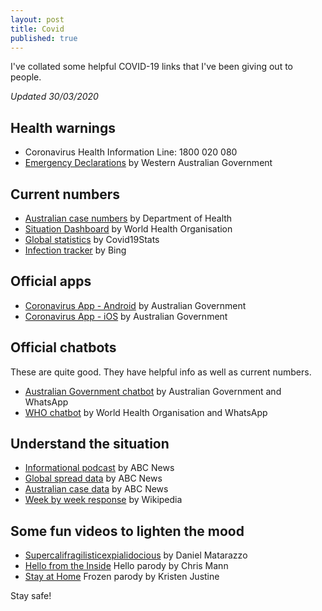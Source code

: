 ```yaml
---
layout: post
title: Covid
published: true
---
```


I've collated some helpful COVID-19 links that I've been giving out to people.

*Updated 30/03/2020*

## Health warnings

* Coronavirus Health Information Line: 1800 020 080
* [Emergency Declarations](https://www.wa.gov.au/government/document-collections/coronavirus-covid-19-state-of-emergency-declarations)  by Western Australian Government

## Current numbers

* [Australian case numbers](https://www.health.gov.au/news/health-alerts/novel-coronavirus-2019-ncov-health-alert/coronavirus-covid-19-current-situation-and-case-numbers) by Department of Health
* [Situation Dashboard](https://experience.arcgis.com/experience/685d0ace521648f8a5beeeee1b9125cd) by World Health Organisation
* [Global statistics](https://covid19stats.live) by Covid19Stats
* [Infection tracker](https://bing.com/covid) by Bing

## Official apps

* [Coronavirus App - Android](https://play.google.com/store/apps/details?id=au.gov.health.covid19) by Australian Government
* [Coronavirus App - iOS](https://apps.apple.com/au/app/coronavirus-australia/id1503846231) by Australian Government

## Official chatbots

These are quite good. They have helpful info as well as current numbers.

* [Australian Government chatbot](https://api.whatsapp.com/send?phone=61400253787&text=To%20learn%20more%20about%20COVID-19%20in%20Australia,%20press%20the%20send%20button%20%E2%86%92&source=&data=&autoload=false) by Australian Government and WhatsApp
* [WHO chatbot](https://api.whatsapp.com/send?phone=41794123236&text=hi&source=&data=) by World Health Organisation and WhatsApp 

## Understand the situation

* [Informational podcast](https://www.abc.net.au/radio/programs/coronacast) by ABC News
* [Global spread data](https://www.abc.net.au/news/2020-03-26/coronavirus-covid19-global-spread-data-explained/12089028) by ABC News
* [Australian case data](https://www.abc.net.au/news/2020-03-17/coronavirus-cases-data-reveals-how-covid-19-spreads-in-australia/12060704) by ABC News
* [Week by week response](https://en.wikipedia.org/wiki/2020_coronavirus_pandemic_in_Australia) by Wikipedia

## Some fun videos to lighten the mood

* [Supercalifragilisticexpialidocious](https://www.youtube.com/watch?v=ykieEE1j9eA) by Daniel Matarazzo
* [Hello from the Inside](https://www.youtube.com/watch?v=M5azNpTwVk8) Hello parody by Chris Mann
* [Stay at Home](https://www.youtube.com/watch?v=Aa9Bx7OWqnk) Frozen parody by Kristen Justine

Stay safe!
